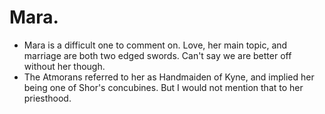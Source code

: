 # Mara.
- Mara is a difficult one to comment on. Love, her main topic, and marriage are both two edged swords. Can't say we are better off without her though.
- The Atmorans referred to her as Handmaiden of Kyne, and implied her being one of Shor's concubines. But I would not mention that to her priesthood.
